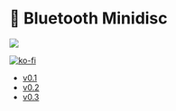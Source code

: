 # 💽 Bluetooth Minidisc

![](img/IMG_5532.jpeg)

[![ko-fi](https://ko-fi.com/img/githubbutton_sm.svg)](https://ko-fi.com/M4M3I2NCA)

- [v0.1](v0.1.md)
- [v0.2](v0.2.md)
- [v0.3](v0.3.md)
